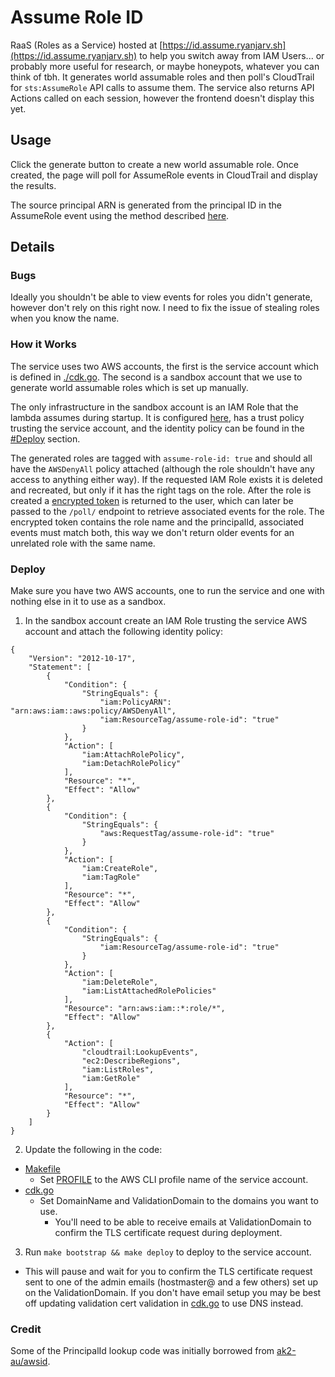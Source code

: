 # Assume Role ID

RaaS (Roles as a Service) hosted at [https://id.assume.ryanjarv.sh](https://id.assume.ryanjarv.sh) to help you switch away from IAM Users... or probably more useful for research, or maybe honeypots, whatever you can think of tbh. It generates world assumable roles and then poll's CloudTrail for `sts:AssumeRole` API calls to assume them. The service also returns API Actions called on each session, however the frontend doesn't display this yet.

## Usage

Click the generate button to create a new world assumable role. Once created, the page will poll for AssumeRole events in CloudTrail and display the results.

The source principal ARN is generated from the principal ID in the AssumeRole event using the method described [here](https://hackingthe.cloud/aws/enumeration/enumerate_principal_arn_from_unique_id/).

## Details


### Bugs

Ideally you shouldn't be able to view events for roles you didn't generate, however don't rely on this right now. I need to fix the issue of stealing roles when you know the name.

### How it Works

The service uses two AWS accounts, the first is the service account which is defined in [./cdk.go](./cdk.go). The second is a sandbox account that we use to generate world assumable roles which is set up manually.

The only infrastructure in the sandbox account is an IAM Role that the lambda assumes during startup. It is configured [here](https://github.com/RyanJarv/assume-role-id/blob/d986d0347e8eb3795d8305a1e4b42bda8b6cbc07/cdk.go#L23), has a trust policy trusting the service account, and the identity policy can be found in the [#Deploy](#deploy) section.

The generated roles are tagged with `assume-role-id: true` and should all have the `AWSDenyAll` policy attached (although the role shouldn't have any access to anything either way). If the requested IAM Role exists it is deleted and recreated, but only if it has the right tags on the role. After the role is created a [encrypted token](https://github.com/RyanJarv/assume-role-id/blob/4a71662cc1536ce77e33a74fb162c0df0bbf081d/web/pkg/role_token.go#L14) is returned to the user, which can later be passed to the `/poll/` endpoint to retrieve associated events for the role. The encrypted token contains the role name and the principalId, associated events must match both, this way we don't return older events for an unrelated role with the same name.


### Deploy


Make sure you have two AWS accounts, one to run the service and one with nothing else in it to use as a sandbox.

1. In the sandbox account create an IAM Role trusting the service AWS account and attach the following identity policy:

```
{
	"Version": "2012-10-17",
	"Statement": [
		{
			"Condition": {
				"StringEquals": {
					"iam:PolicyARN": "arn:aws:iam::aws:policy/AWSDenyAll",
					"iam:ResourceTag/assume-role-id": "true"
				}
			},
			"Action": [
				"iam:AttachRolePolicy",
				"iam:DetachRolePolicy"
			],
			"Resource": "*",
			"Effect": "Allow"
		},
		{
			"Condition": {
				"StringEquals": {
					"aws:RequestTag/assume-role-id": "true"
				}
			},
			"Action": [
				"iam:CreateRole",
				"iam:TagRole"
			],
			"Resource": "*",
			"Effect": "Allow"
		},
		{
			"Condition": {
				"StringEquals": {
					"iam:ResourceTag/assume-role-id": "true"
				}
			},
			"Action": [
				"iam:DeleteRole",
				"iam:ListAttachedRolePolicies"
			],
			"Resource": "arn:aws:iam::*:role/*",
			"Effect": "Allow"
		},
		{
			"Action": [
				"cloudtrail:LookupEvents",
				"ec2:DescribeRegions",
				"iam:ListRoles",
				"iam:GetRole"
			],
			"Resource": "*",
			"Effect": "Allow"
		}
	]
}
```


2. Update the following in the code:
  * [Makefile](./Makefile)
    * Set [PROFILE](https://github.com/RyanJarv/assume-role-id/blob/4a71662cc1536ce77e33a74fb162c0df0bbf081d/Makefile#L1) to the AWS CLI profile name of the service account.
  * [cdk.go](./cdk.go)
    * Set DomainName and ValidationDomain to the domains you want to use.
      * You'll need to be able to receive emails at ValidationDomain to confirm the TLS certificate request during deployment.
3. Run `make bootstrap && make deploy` to deploy to the service account.
  * This will pause and wait for you to confirm the TLS certificate request sent to one of the admin emails (hostmaster@ and a few others) set up on the ValidationDomain. If you don't have email setup you may be best off updating validation cert validation in [cdk.go](./cdk.go) to use DNS instead.

### Credit

Some of the PrincipalId lookup code was initially borrowed from [ak2-au/awsid](https://github.com/ak2-au/awsid).
